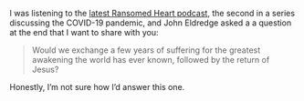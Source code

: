 
I was listening to the [latest Ransomed Heart podcast](https://www.ransomedheart.com/rhplay/podcast/needed-shaking), the second in a series discussing the COVID-19 pandemic, and John Eldredge asked a a question at the end that I want to share with you:

> Would we exchange a few years of suffering for the greatest awakening the world has ever known, followed by the return of Jesus?

Honestly, I’m not sure how I’d answer this one.